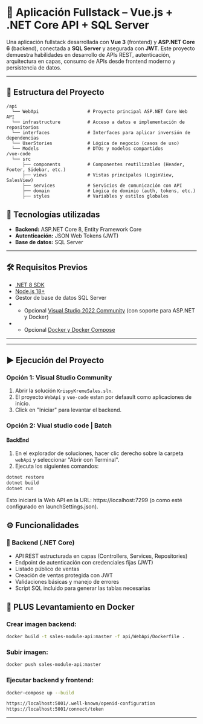# 💼 Aplicación Fullstack – Vue.js + .NET Core API + SQL Server

Una aplicación fullstack desarrollada con **Vue 3** (frontend) y **ASP.NET Core 6** (backend), conectada a **SQL Server** y asegurada con **JWT**. Este proyecto demuestra habilidades en desarrollo de APIs REST, autenticación, arquitectura en capas, consumo de APIs desde frontend moderno y persistencia de datos.

---

## 📁 Estructura del Proyecto

```
/api
  └── WebApi                  # Proyecto principal ASP.NET Core Web API
  └── infrastructure          # Acceso a datos e implementación de repositorios
  └── interfaces              # Interfaces para aplicar inversión de dependencias
  └── UserStories             # Lógica de negocio (casos de uso)
  └── Models                  # DTOs y modelos compartidos
/vue-code
  └── src
      ├── components          # Componentes reutilizables (Header, Footer, Sidebar, etc.)
      ├── views               # Vistas principales (LoginView, SalesView)
      ├── services            # Servicios de comunicación con API
      ├── domain              # Lógica de dominio (auth, tokens, etc.)
      ├── styles              # Variables y estilos globales
```

## 🚀 Tecnologías utilizadas

- **Backend:** ASP.NET Core 8, Entity Framework Core
- **Autenticación:** JSON Web Tokens (JWT)
- **Base de datos:** SQL Server

---
## 🛠️ Requisitos Previos

- [.NET 8 SDK](https://dotnet.microsoft.com/en-us/download/dotnet/8.0)
- [Node.js 18+](https://nodejs.org/)
- Gestor de base de datos SQL Server
- * Opcional [Visual Studio 2022 Community](https://visualstudio.microsoft.com/es/vs/community/) (con soporte para ASP.NET y Docker)
- * Opcional [Docker y Docker Compose](https://www.docker.com/)

---

---

## ▶️ Ejecución del Proyecto

### Opción 1: Visual Studio Community

1. Abrir la solución `KrispyKremeSales.sln`.
2. El proyecto `WebApi` y `vue-code` estan por defaault como aplicaciones de inicio.
3. Click en "Iniciar" para levantar el backend.

### Opción 2: Viual studio code | Batch 

#### BackEnd
1. En el explorador de soluciones, hacer clic derecho sobre la carpeta `webApi` y seleccionar "Abrir con Terminal".
2. Ejecuta los siguientes comandos:
```bash
dotnet restore
dotnet build
dotnet run
```
Esto iniciará la Web API en la URL: https://localhost:7299 (o como esté configurado en launchSettings.json).


## ⚙️ Funcionalidades

### 🔹 Backend (.NET Core)
- API REST estructurada en capas (Controllers, Services, Repositories)
- Endpoint de autenticación con credenciales fijas (JWT)
- Listado público de ventas
- Creación de ventas protegida con JWT
- Validaciones básicas y manejo de errores
- Script SQL incluido para generar las tablas necesarias

## 🐳 PLUS Levantamiento en Docker 

### Crear imagen backend:
```bash
docker build -t sales-module-api:master -f api/WebApi/Dockerfile .
```

### Subir imagen:
```bash
docker push sales-module-api:master
```

### Ejecutar backend y frontend:
```bash
docker-compose up --build

https://localhost:5001/.well-known/openid-configuration
https://localhost:5001/connect/token


```

---
